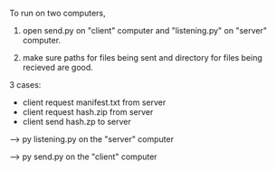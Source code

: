 To run on two computers, 

1. open send.py on "client" computer and "listening.py" on "server" computer. 

2. make sure paths for files being sent and directory for files being recieved are good.

  3 cases: 
  - client request manifest.txt from server
  - client request hash.zip from server
  - client send hash.zp to server

--> py listening.py on the "server" computer

--> py send.py on the "client" computer
